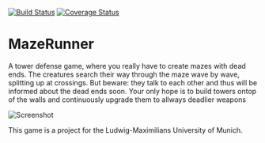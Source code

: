 [![Build Status](https://travis-ci.org/Knorrke/MazeRunner.svg?branch=master)](https://travis-ci.org/Knorrke/MazeRunner) [![Coverage Status](https://coveralls.io/repos/github/Knorrke/MazeRunner/badge.svg?branch=master)](https://coveralls.io/github/Knorrke/MazeRunner?branch=master)
# MazeRunner
A tower defense game, where you really have to create mazes with dead ends. 
The creatures search their way through the maze wave by wave, splitting up at crossings. 
But beware: they talk to each other and thus will be informed about the dead ends soon. 
Your only hope is to build towers ontop of the walls and continuously upgrade them to allways deadlier weapons

![Screenshot](https://user-images.githubusercontent.com/11499926/40362892-268257ee-5dce-11e8-9364-ba883471b00d.png "Screenshot of current state")

This game is a project for the Ludwig-Maximilians University of Munich.
